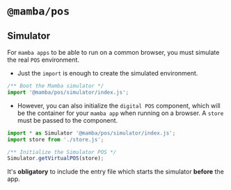 # `@mamba/pos`

## Simulator

For `mamba apps` to be able to run on a common browser, you must simulate the real `POS` environment.

- Just the `import` is enough to create the simulated environment.

```js
/** Boot the Mamba simulator */
import '@mamba/pos/simulator/index.js';
```

- However, you can also initialize the `digital POS` component, which will be the container for your `mamba app` when running on a browser. A `store` must be passed to the component.

```js
import * as Simulator '@mamba/pos/simulator/index.js';
import store from './store.js';

/** Initialize the Simulator POS */
Simulator.getVirtualPOS(store);
```

It's **obligatory** to include the entry file which starts the simulator **before** the app.
